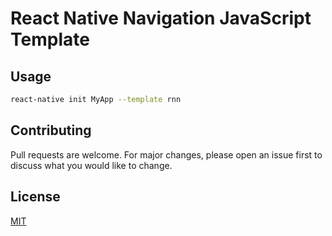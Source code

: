 # React Native Navigation JavaScript Template

## Usage

```sh
react-native init MyApp --template rnn
```

## Contributing
Pull requests are welcome. For major changes, please open an issue first to discuss what you would like to change.

## License
[MIT](https://choosealicense.com/licenses/mit/)
